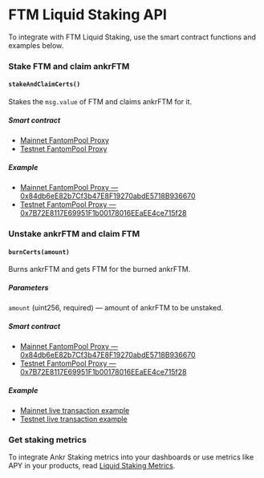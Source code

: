 # FTM Liquid Staking API

To integrate with FTM Liquid Staking, use the smart contract functions and examples below.

### Stake FTM and claim ankrFTM

#### `stakeAndClaimCerts()`
 
Stakes the `msg.value` of FTM and claims ankrFTM for it.

##### Smart contract

* [Mainnet FantomPool Proxy](https://ftmscan.com/address/0x84db6eE82b7Cf3b47E8F19270abdE5718B936670)
* [Testnet FantomPool Proxy](https://testnet.ftmscan.com/address/0x7B72E8117E69951F1b00178016EEaEE4ce715f28)

##### Example

* [Mainnet FantomPool Proxy — 0x84db6eE82b7Cf3b47E8F19270abdE5718B936670](https://ftmscan.com/address/0x84db6eE82b7Cf3b47E8F19270abdE5718B936670)
* [Testnet FantomPool Proxy — 0x7B72E8117E69951F1b00178016EEaEE4ce715f28](https://testnet.ftmscan.com/address/0x7B72E8117E69951F1b00178016EEaEE4ce715f28)

### Unstake ankrFTM and claim FTM

#### `burnCerts(amount)`
 
Burns ankrFTM and gets FTM for the burned ankrFTM.

##### Parameters 

`amount` (uint256, required) — amount of ankrFTM to be unstaked.

##### Smart contract

* [Mainnet FantomPool Proxy — 0x84db6eE82b7Cf3b47E8F19270abdE5718B936670](https://ftmscan.com/address/0x84db6eE82b7Cf3b47E8F19270abdE5718B936670)
* [Testnet FantomPool Proxy — 0x7B72E8117E69951F1b00178016EEaEE4ce715f28](https://testnet.ftmscan.com/address/0x7B72E8117E69951F1b00178016EEaEE4ce715f28)

##### Example

* [Mainnet live transaction example](https://ftmscan.com/tx/0x303e68588bf68dbfd515a7d1b46198c18b8b978b1bee540ff8386e871c7dc4d9)
* [Testnet live transaction example](https://testnet.ftmscan.com/tx/0x7ca2d6bda3db3d4c60119d6a1bc5e9245d24066669a30caafa275d147cf3c9fc)


### Get staking metrics

To integrate Ankr Staking metrics into your dashboards or use metrics like APY in your products, read [Liquid Staking Metrics](/staking/for-integrators/restful-api/staking-metrics/).


